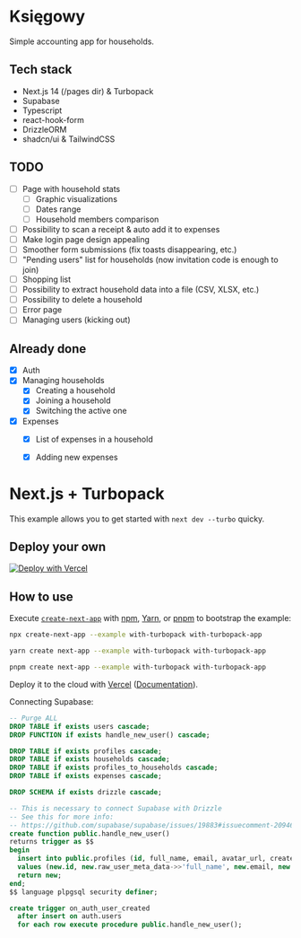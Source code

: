 # Księgowy
Simple accounting app for households.

## Tech stack
 - Next.js 14 (/pages dir) & Turbopack
 - Supabase
 - Typescript
 - react-hook-form
 - DrizzleORM
 - shadcn/ui & TailwindCSS

## TODO
 - [ ] Page with household stats
   - [ ] Graphic visualizations
   - [ ] Dates range
   - [ ] Household members comparison
 - [ ] Possibility to scan a receipt & auto add it to expenses
 - [ ] Make login page design appealing
 - [ ] Smoother form submissions (fix toasts disappearing, etc.)
 - [ ] "Pending users" list for households (now invitation code is enough to join)
 - [ ] Shopping list
 - [ ] Possibility to extract household data into a file (CSV, XLSX, etc.)
 - [ ] Possibility to delete a household
 - [ ] Error page
 - [ ] Managing users (kicking out)

## Already done
 - [X] Auth
 - [X] Managing households
   - [X] Creating a household
   - [X] Joining a household
   - [X] Switching the active one
- [X] Expenses
  - [X] List of expenses in a household
  - [X] Adding new expenses
  

# Next.js + Turbopack

This example allows you to get started with `next dev --turbo` quicky.

## Deploy your own

[![Deploy with Vercel](https://vercel.com/button)](https://vercel.com/new/clone?repository-url=https://github.com/vercel/next.js/tree/canary/examples/with-turbopack&project-name=with-turbopack&repository-name=with-turbopack)

## How to use

Execute [`create-next-app`](https://github.com/vercel/next.js/tree/canary/packages/create-next-app) with [npm](https://docs.npmjs.com/cli/init), [Yarn](https://yarnpkg.com/lang/en/docs/cli/create/), or [pnpm](https://pnpm.io) to bootstrap the example:

```bash
npx create-next-app --example with-turbopack with-turbopack-app
```

```bash
yarn create next-app --example with-turbopack with-turbopack-app
```

```bash
pnpm create next-app --example with-turbopack with-turbopack-app
```

Deploy it to the cloud with [Vercel](https://vercel.com/new?utm_source=github&utm_medium=readme&utm_campaign=next-example) ([Documentation](https://nextjs.org/docs/deployment)).


Connecting Supabase:
```sql
-- Purge ALL
DROP TABLE if exists users cascade;
DROP FUNCTION if exists handle_new_user() cascade;

DROP TABLE if exists profiles cascade;
DROP TABLE if exists households cascade;
DROP TABLE if exists profiles_to_households cascade;
DROP TABLE if exists expenses cascade;

DROP SCHEMA if exists drizzle cascade;
```

```sql
-- This is necessary to connect Supabase with Drizzle
-- See this for more info:
-- https://github.com/supabase/supabase/issues/19883#issuecomment-2094656180
create function public.handle_new_user()
returns trigger as $$
begin
  insert into public.profiles (id, full_name, email, avatar_url, created_at, last_sign_in_at)
  values (new.id, new.raw_user_meta_data->>'full_name', new.email, new.raw_user_meta_data->>'avatar_url', new.created_at, new.last_sign_in_at);
  return new;
end;
$$ language plpgsql security definer;

create trigger on_auth_user_created
  after insert on auth.users
  for each row execute procedure public.handle_new_user();
```